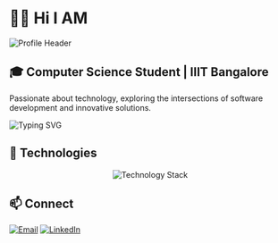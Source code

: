 # 👨‍💻 Hi I AM

![Profile Header](https://capsule-render.vercel.app/api?type=waving&color=gradient&height=300&section=header&text=Prakrititz%20Borah&fontSize=90&animation=fadeIn)

## 🎓 Computer Science Student | IIIT Bangalore

Passionate about technology, exploring the intersections of software development and innovative solutions.

![Typing SVG](https://readme-typing-svg.demolab.com?font=Fira+Code&pause=1000&color=00F7F7&width=435&lines=Web+Developer;Gen-Ai+Developer;Problem+Solver)

## 🚀 Technologies

<p align="center">
  <img src="https://skillicons.dev/icons?i=python,cpp,react,java,flask,unity,gcp,css,git" alt="Technology Stack"/>
</p>

## 📫 Connect

[![Email](https://img.shields.io/badge/Email-D14836?style=for-the-badge&logo=gmail&logoColor=white)](mailto:prakrititz.borah@iiitb.ac.in)
[![LinkedIn](https://img.shields.io/badge/LinkedIn-0077B5?style=for-the-badge&logo=linkedin&logoColor=white)](https://www.linkedin.com/in/prakrititz-borah-348b04287/)

